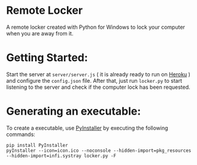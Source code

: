 # Remote Locker

A remote locker created with Python for Windows to lock your computer when you are away from it.


# Getting Started:

Start the server at `server/server.js` ( it is already ready to run on [Heroku](https://heroku.com) ) and configure the `config.json` file.
After that, just run `locker.py` to start listening to the server and check if the computer lock has been requested.


# Generating an executable:

To create a executable, use [PyInstaller](https://pypi.org/project/PyInstaller/) by executing the following commands:

```
pip install PyInstaller
pyInstaller --icon=icon.ico --noconsole --hidden-import=pkg_resources --hidden-import=infi.systray locker.py -F 
```

